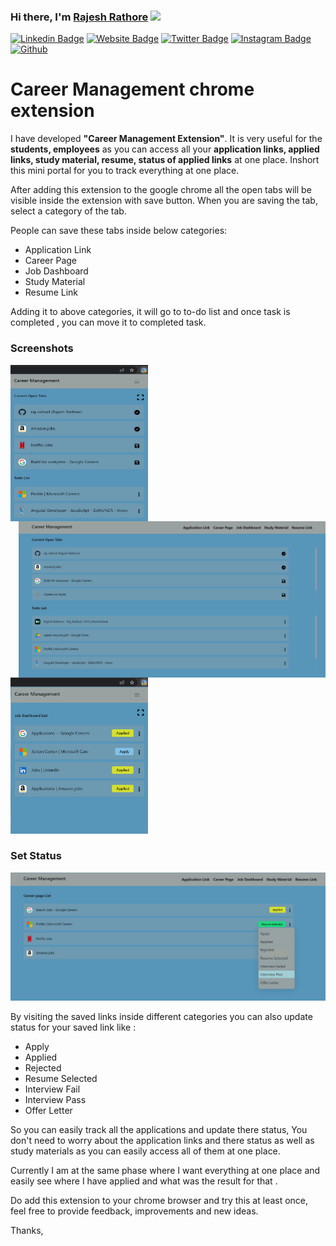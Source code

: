 ### Hi there, I'm <a href="https://www.sololearn.com/profile/10902790#_=_" target="_blank">Rajesh Rathore</a> <img src="https://media.giphy.com/media/hvRJCLFzcasrR4ia7z/giphy.gif" width="25px">

[![Linkedin Badge](https://img.shields.io/badge/-LinkedIn-0e76a8?style=flat-square&logo=Linkedin&logoColor=white)](https://www.linkedin.com/in/rajesh-rathore-0501/)
[![Website Badge](https://img.shields.io/badge/Website-3b5998?style=flat-square&logo=google-chrome&logoColor=white)](https://linktr.ee/rajesh_rathore)
[![Twitter Badge](https://img.shields.io/badge/-Twitter-00acee?style=flat-square&logo=Twitter&logoColor=white)](https://twitter.com/Rajesh946055)
[![Instagram Badge](https://img.shields.io/badge/-Instagram-e4405f?style=flat-square&logo=Instagram&logoColor=white)](https://www.instagram.com/raj_rathod1313/?hl=en)
[![Github](https://img.shields.io/github/followers/raj-rathod?label=Follow&style=social)](https://github.com/raj-rathod)

# Career Management chrome extension
I have developed **"Career Management Extension"**. It is very useful for the **students, employees** as you can access all your **application links, applied links, study material, resume, status of applied links** at one place. Inshort this mini portal for you to track everything at one place.


After adding this extension to the google chrome  all the open tabs will be visible inside the extension with save button. When you are saving the tab,  select a category of the tab.

People can save these tabs inside below categories:
* Application Link
* Career Page
* Job Dashboard
* Study Material
* Resume Link

Adding it to above categories, it will go to to-do list and once task is completed , you can move it to completed task.

<!-- ### [Check Release](https://raj-rathod.github.io/tic-toc-game/) -->

### Screenshots
<img align="left" src="./images/popup.png" width="220em" height="250em"> 
<img align="right" src="./images/option.png" height="250em"> 
<img src="./images/category-selected.png" width="220em" height="250em"> 

### Set Status
<img src="./images/option-status-set.png"> 


By visiting the saved links inside different categories you can also update status for your saved link like : 

* Apply
* Applied
* Rejected
* Resume Selected
* Interview Fail
* Interview Pass
* Offer Letter

So you can easily track all the applications and update there status, You don't need to worry about the application links and there status as well as study materials as you can easily access all of them at one place.

Currently I am at the same phase where I want everything at one place and easily see where I have applied and what was the result for that .

Do add this extension to your chrome browser and try this at least once, feel free to provide feedback, improvements and new ideas.

Thanks,
